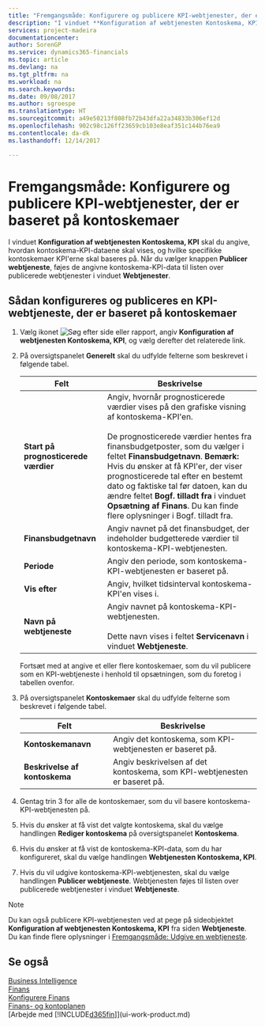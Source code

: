 ```yaml
---
title: "Fremgangsmåde: Konfigurere og publicere KPI-webtjenester, der er baseret på kontoskemaer | Microsoft Docs"
description: "I vinduet **Konfiguration af webtjenesten Kontoskema, KPI** skal du angive, hvordan kontoskema-KPI-dataene skal vises, og hvilke specifikke kontoskemaer KPI'erne skal baseres på."
services: project-madeira
documentationcenter: 
author: SorenGP
ms.service: dynamics365-financials
ms.topic: article
ms.devlang: na
ms.tgt_pltfrm: na
ms.workload: na
ms.search.keywords: 
ms.date: 09/08/2017
ms.author: sgroespe
ms.translationtype: HT
ms.sourcegitcommit: a49e50213f808fb72b43dfa22a34833b306ef12d
ms.openlocfilehash: 902c98c126ff23659cb103e8eaf351c144b76ea9
ms.contentlocale: da-dk
ms.lasthandoff: 12/14/2017

---
```

# <a name="how-to-set-up-and-publish-kpi-web-services-based-on-account-schedules"></a>Fremgangsmåde: Konfigurere og publicere KPI-webtjenester, der er baseret på kontoskemaer
I vinduet **Konfiguration af webtjenesten Kontoskema, KPI** skal du angive, hvordan kontoskema-KPI-dataene skal vises, og hvilke specifikke kontoskemaer KPI'erne skal baseres på. Når du vælger knappen **Publicer webtjeneste**, føjes de angivne kontoskema-KPI-data til listen over publicerede webtjenester i vinduet **Webtjenester**.  

## <a name="to-set-up-and-publish-a-kpi-web-service-that-is-based-on-account-schedules"></a>Sådan konfigureres og publiceres en KPI-webtjeneste, der er baseret på kontoskemaer  

1.  Vælg ikonet ![Søg efter side eller rapport](media/ui-search/search_small.png "Ikonet Søg efter side eller rapport"), angiv **Konfiguration af webtjenesten Kontoskema, KPI**, og vælg derefter det relaterede link.  
2.  På oversigtspanelet **Generelt** skal du udfylde felterne som beskrevet i følgende tabel.  

    |Felt|Beskrivelse|  
    |---------------------------------|---------------------------------------|  
    |**Start på prognosticerede værdier**|Angiv, hvornår prognosticerede værdier vises på den grafiske visning af kontoskema-KPI'en.<br /><br /> De prognosticerede værdier hentes fra finansbudgetposter, som du vælger i feltet **Finansbudgetnavn**. **Bemærk:**  Hvis du ønsker at få KPI'er, der viser prognosticerede tal efter en bestemt dato og faktiske tal før datoen, kan du ændre feltet **Bogf. tilladt fra** i vinduet **Opsætning af Finans**. Du kan finde flere oplysninger i Bogf. tilladt fra.|  
    |**Finansbudgetnavn**|Angiv navnet på det finansbudget, der indeholder budgetterede værdier til kontoskema-KPI-webtjenesten.|  
    |**Periode**|Angiv den periode, som kontoskema-KPI-webtjenesten er baseret på.|  
    |**Vis efter**|Angiv, hvilket tidsinterval kontoskema-KPI'en vises i.|  
    |**Navn på webtjeneste**|Angiv navnet på kontoskema-KPI-webtjenesten.<br /><br /> Dette navn vises i feltet **Servicenavn** i vinduet **Webtjeneste**.|  

    Fortsæt med at angive et eller flere kontoskemaer, som du vil publicere som en KPI-webtjeneste i henhold til opsætningen, som du foretog i tabellen ovenfor.  

3.  På oversigtspanelet **Kontoskemaer** skal du udfylde felterne som beskrevet i følgende tabel.  

    |Felt|Beskrivelse|  
    |---------------------------------|---------------------------------------|  
    |**Kontoskemanavn**|Angiv det kontoskema, som KPI-webtjenesten er baseret på.|  
    |**Beskrivelse af kontoskema**|Angiv beskrivelsen af det kontoskema, som KPI-webtjenesten er baseret på.|  

4.  Gentag trin 3 for alle de kontoskemaer, som du vil basere kontoskema-KPI-webtjenesten på.  
5.  Hvis du ønsker at få vist det valgte kontoskema, skal du vælge handlingen **Rediger kontoskema** på oversigtspanelet **Kontoskema**.  
6.  Hvis du ønsker at få vist de kontoskema-KPI-data, som du har konfigureret, skal du vælge handlingen **Webtjenesten Kontoskema, KPI**.  
7.  Hvis du vil udgive kontoskema-KPI-webtjenesten, skal du vælge handlingen **Publicer webtjeneste**. Webtjenesten føjes til listen over publicerede webtjenester i vinduet **Webtjeneste**.  

> [!NOTE]  
>  Du kan også publicere KPI-webtjenesten ved at pege på sideobjektet **Konfiguration af webtjenesten Kontoskema, KPI** fra siden **Webtjeneste**. Du kan finde flere oplysninger i [Fremgangsmåde: Udgive en webtjeneste](across-how-publish-web-service.md).  

## <a name="see-also"></a>Se også  
[Business Intelligence](bi.md)  
[Finans](finance.md)  
[Konfigurere Finans](finance-setup-finance.md)  
[Finans- og kontoplanen](finance-general-ledger.md)  
[Arbejde med [!INCLUDE[d365fin](includes/d365fin_md.md)]](ui-work-product.md)

